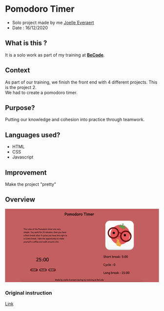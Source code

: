 # Pomodoro Timer

* Solo project made by me [Joelle Everaert](https://github.com/Joelle-Everaert)
* Date : 16/12/2020
## What is this ?
It is a solo work as part of my training at **[BeCode](https://becode.org)**. <br>

## Context  
As part of our training, we finish the front end with 4 different projects. This is the project 2. <br>
We had to create a pomodoro timer. 

## Purpose?
Putting our knowledge and cohesion into practice through teamwork.

## Languages used?
* HTML
* CSS 
* Javascript 

## Improvement
Make the project "pretty"

## Overview 
[![little overview](Overview.png)]()

### Original instruction

[Link](https://github.com/becodeorg/bxl-hopper-1-25/tree/master/The%20Hill/projects/99.leaving_the_hills)